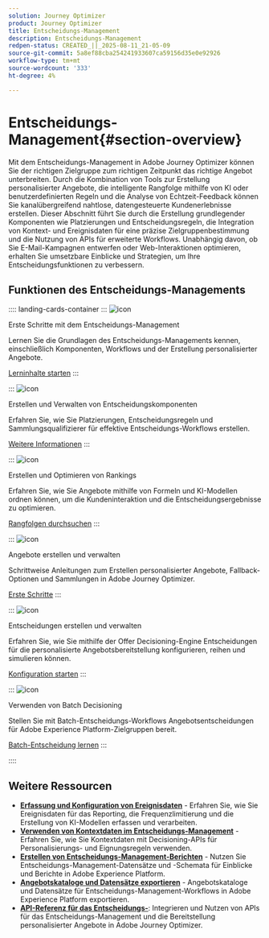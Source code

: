```yaml
---
solution: Journey Optimizer
product: Journey Optimizer
title: Entscheidungs-Management
description: Entscheidungs-Management
redpen-status: CREATED_||_2025-08-11_21-05-09
source-git-commit: 5a8ef88cba254241933607ca59156d35e0e92926
workflow-type: tm+mt
source-wordcount: '333'
ht-degree: 4%

---
```



# Entscheidungs-Management{#section-overview}

Mit dem Entscheidungs-Management in Adobe Journey Optimizer können Sie der richtigen Zielgruppe zum richtigen Zeitpunkt das richtige Angebot unterbreiten. Durch die Kombination von Tools zur Erstellung personalisierter Angebote, die intelligente Rangfolge mithilfe von KI oder benutzerdefinierten Regeln und die Analyse von Echtzeit-Feedback können Sie kanalübergreifend nahtlose, datengesteuerte Kundenerlebnisse erstellen. Dieser Abschnitt führt Sie durch die Erstellung grundlegender Komponenten wie Platzierungen und Entscheidungsregeln, die Integration von Kontext- und Ereignisdaten für eine präzise Zielgruppenbestimmung und die Nutzung von APIs für erweiterte Workflows. Unabhängig davon, ob Sie E-Mail-Kampagnen entwerfen oder Web-Interaktionen optimieren, erhalten Sie umsetzbare Einblicke und Strategien, um Ihre Entscheidungsfunktionen zu verbessern.

## Funktionen des Entscheidungs-Managements

:::: landing-cards-container
:::
![icon](https://cdn.experienceleague.adobe.com/icons/circle-play.svg?lang=de)

Erste Schritte mit dem Entscheidungs-Management

Lernen Sie die Grundlagen des Entscheidungs-Managements kennen, einschließlich Komponenten, Workflows und der Erstellung personalisierter Angebote.

[Lerninhalte starten](get-started-decision-landing-page.md)
:::

:::
![icon](https://cdn.experienceleague.adobe.com/icons/puzzle-piece.svg?lang=de)

Erstellen und Verwalten von Entscheidungskomponenten

Erfahren Sie, wie Sie Platzierungen, Entscheidungsregeln und Sammlungsqualifizierer für effektive Entscheidungs-Workflows erstellen.

[Weitere Informationen](create-components-landing-page.md)
:::

:::
![icon](https://cdn.experienceleague.adobe.com/icons/bullseye.svg?lang=de)

Erstellen und Optimieren von Rankings

Erfahren Sie, wie Sie Angebote mithilfe von Formeln und KI-Modellen ordnen können, um die Kundeninteraktion und die Entscheidungsergebnisse zu optimieren.

[Rangfolgen durchsuchen](rankings-landing-page.md)
:::

:::
![icon](https://cdn.experienceleague.adobe.com/icons/list-check.svg?lang=de)

Angebote erstellen und verwalten

Schrittweise Anleitungen zum Erstellen personalisierter Angebote, Fallback-Optionen und Sammlungen in Adobe Journey Optimizer.

[Erste Schritte](managing-offers-in-the-offer-library-landing-page.md)
:::

:::
![icon](https://cdn.experienceleague.adobe.com/icons/gear.svg?lang=de)

Entscheidungen erstellen und verwalten

Erfahren Sie, wie Sie mithilfe der Offer Decisioning-Engine Entscheidungen für die personalisierte Angebotsbereitstellung konfigurieren, reihen und simulieren können.

[Konfiguration starten](create-manage-activities-landing-page.md)
:::

:::
![icon](https://cdn.experienceleague.adobe.com/icons/screwdriver-wrench.svg?lang=de)

Verwenden von Batch Decisioning

Stellen Sie mit Batch-Entscheidungs-Workflows Angebotsentscheidungen für Adobe Experience Platform-Zielgruppen bereit.

[Batch-Entscheidung lernen](../using/offers/batch-delivery.md)
:::

::::


## Weitere Ressourcen

- **[Erfassung und Konfiguration von Ereignisdaten](collect-event-data-landing-page.md)** - Erfahren Sie, wie Sie Ereignisdaten für das Reporting, die Frequenzlimitierung und die Erstellung von KI-Modellen erfassen und verarbeiten.
- **[Verwenden von Kontextdaten im Entscheidungs-Management](context-data-landing-page.md)** - Erfahren Sie, wie Sie Kontextdaten mit Decisioning-APIs für Personalisierungs- und Eignungsregeln verwenden.
- **[Erstellen von Entscheidungs-Management-Berichten](create-reports-landing-page.md)** - Nutzen Sie Entscheidungs-Management-Datensätze und -Schemata für Einblicke und Berichte in Adobe Experience Platform.
- **[Angebotskataloge und Datensätze exportieren](export-catalog-landing-page.md)** - Angebotskataloge und Datensätze für Entscheidungs-Management-Workflows in Adobe Experience Platform exportieren.
- **[API-Referenz für das Entscheidungs-](api-reference-landing-page.md)**: Integrieren und Nutzen von APIs für das Entscheidungs-Management und die Bereitstellung personalisierter Angebote in Adobe Journey Optimizer.
